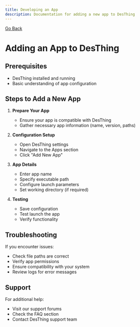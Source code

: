 ```yaml
---
title: Developing an App
description: Documentation for adding a new app to DesThing
---
```


[Go Back](./deskthing.md)

# Adding an App to DesThing

## Prerequisites
- DesThing installed and running
- Basic understanding of app configuration

## Steps to Add a New App

1. **Prepare Your App**
   - Ensure your app is compatible with DesThing
   - Gather necessary app information (name, version, paths)

2. **Configuration Setup**
   - Open DesThing settings
   - Navigate to the Apps section
   - Click "Add New App"

3. **App Details**
   - Enter app name
   - Specify executable path
   - Configure launch parameters
   - Set working directory (if required)

4. **Testing**
   - Save configuration
   - Test launch the app
   - Verify functionality

## Troubleshooting

If you encounter issues:
- Check file paths are correct
- Verify app permissions
- Ensure compatibility with your system
- Review logs for error messages

## Support

For additional help:
- Visit our support forums
- Check the FAQ section
- Contact DesThing support team

